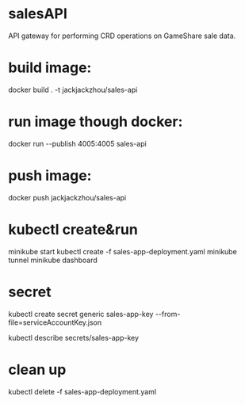 # salesAPI
API gateway for performing CRD operations on GameShare sale data.

# build image: 
docker build . -t jackjackzhou/sales-api

# run image though docker: 
docker run --publish 4005:4005 sales-api

# push image:
docker push jackjackzhou/sales-api

# kubectl create&run
minikube start
kubectl create -f sales-app-deployment.yaml
minikube tunnel
minikube dashboard

# secret
kubectl create secret generic sales-app-key --from-file=serviceAccountKey.json

kubectl describe secrets/sales-app-key

# clean up
kubectl delete -f sales-app-deployment.yaml